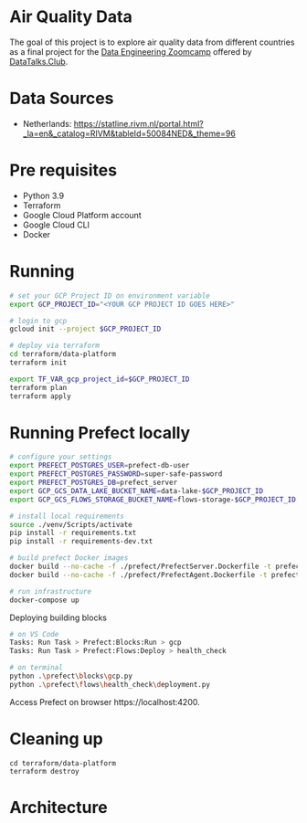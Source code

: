# Air Quality Data

The goal of this project is to explore air quality data from different countries as a final project for the [Data Engineering Zoomcamp](https://github.com/DataTalksClub/data-engineering-zoomcamp/tree/main) offered by [DataTalks.Club](https://datatalks.club/).

# Data Sources

- Netherlands: https://statline.rivm.nl/portal.html?_la=en&_catalog=RIVM&tableId=50084NED&_theme=96

# Pre requisites

- Python 3.9
- Terraform
- Google Cloud Platform account
- Google Cloud CLI
- Docker

# Running

```sh
# set your GCP Project ID on environment variable
export GCP_PROJECT_ID="<YOUR GCP PROJECT ID GOES HERE>"

# login to gcp
gcloud init --project $GCP_PROJECT_ID

# deploy via terraform
cd terraform/data-platform
terraform init

export TF_VAR_gcp_project_id=$GCP_PROJECT_ID
terraform plan
terraform apply
```

# Running Prefect locally

```sh
# configure your settings
export PREFECT_POSTGRES_USER=prefect-db-user
export PREFECT_POSTGRES_PASSWORD=super-safe-password
export PREFECT_POSTGRES_DB=prefect_server
export GCP_GCS_DATA_LAKE_BUCKET_NAME=data-lake-$GCP_PROJECT_ID
export GCP_GCS_FLOWS_STORAGE_BUCKET_NAME=flows-storage-$GCP_PROJECT_ID

# install local requirements
source ./venv/Scripts/activate
pip install -r requirements.txt
pip install -r requirements-dev.txt

# build prefect Docker images
docker build --no-cache -f ./prefect/PrefectServer.Dockerfile -t prefect-server:2.8.3 .
docker build --no-cache -f ./prefect/PrefectAgent.Dockerfile -t prefect-agent:2.8.3 .

# run infrastructure
docker-compose up
```

Deploying building blocks
```sh
# on VS Code
Tasks: Run Task > Prefect:Blocks:Run > gcp
Tasks: Run Task > Prefect:Flows:Deploy > health_check

# on terminal
python .\prefect\blocks\gcp.py
python .\prefect\flows\health_check\deployment.py
```

Access Prefect on browser https://localhost:4200.

# Cleaning up

```
cd terraform/data-platform
terraform destroy
```

# Architecture